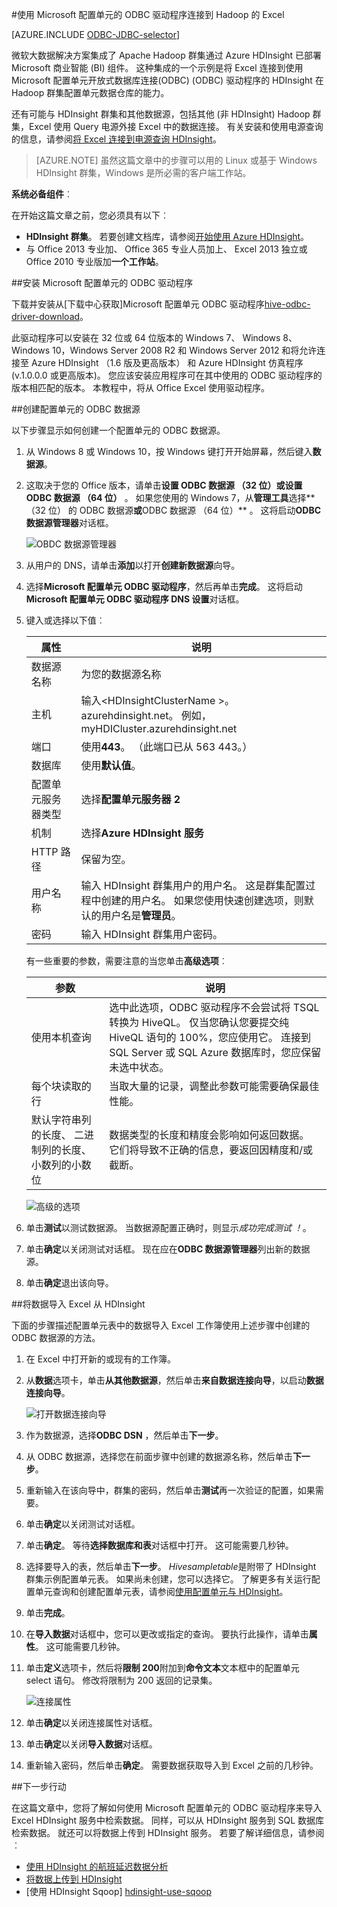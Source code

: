 <properties
   pageTitle="将 Excel 连接到 Hadoop 使用配置单元的 ODBC 驱动程序 |Microsoft Azure"
   description="了解如何设置和 HDInsight 群集中查询数据，excel 使用 Microsoft 配置单元的 ODBC 驱动程序。"
   services="hdinsight"
   documentationCenter=""
   authors="mumian"
   manager="jhubbard"
   tags="azure-portal"
   editor="cgronlun"/>

<tags
   ms.service="hdinsight"
   ms.devlang="na"
   ms.topic="article"
   ms.tgt_pltfrm="na"
   ms.workload="big-data"
   ms.date="10/19/2016"
   ms.author="jgao"/>

#<a name="connect-excel-to-hadoop-with-the-microsoft-hive-odbc-driver"></a>使用 Microsoft 配置单元的 ODBC 驱动程序连接到 Hadoop 的 Excel

[AZURE.INCLUDE [ODBC-JDBC-selector](../../includes/hdinsight-selector-odbc-jdbc.md)]

微软大数据解决方案集成了 Apache Hadoop 群集通过 Azure HDInsight 已部署 Microsoft 商业智能 (BI) 组件。 这种集成的一个示例是将 Excel 连接到使用 Microsoft 配置单元开放式数据库连接(ODBC) (ODBC) 驱动程序的 HDInsight 在 Hadoop 群集配置单元数据仓库的能力。

还有可能与 HDInsight 群集和其他数据源，包括其他 (非 HDInsight) Hadoop 群集，Excel 使用 Query 电源外接 Excel 中的数据连接。 有关安装和使用电源查询的信息，请参阅[将 Excel 连接到电源查询 HDInsight][hdinsight-power-query]。

> [AZURE.NOTE] 虽然这篇文章中的步骤可以用的 Linux 或基于 Windows HDInsight 群集，Windows 是所必需的客户端工作站。

**系统必备组件**︰

在开始这篇文章之前，您必须具有以下︰

- **HDInsight 群集**。 若要创建文档库，请参阅[开始使用 Azure HDInsight][hdinsight-get-started]。
- 与 Office 2013 专业加、 Office 365 专业人员加上、 Excel 2013 独立或 Office 2010 专业版加**一个工作站**。


##<a name="install-microsoft-hive-odbc-driver"></a>安装 Microsoft 配置单元的 ODBC 驱动程序

下载并安装从[下载中心获取]Microsoft 配置单元 ODBC 驱动程序[hive-odbc-driver-download]。

此驱动程序可以安装在 32 位或 64 位版本的 Windows 7、 Windows 8、 Windows 10，Windows Server 2008 R2 和 Windows Server 2012 和将允许连接至 Azure HDInsight （1.6 版及更高版本） 和 Azure HDInsight 仿真程序 (v.1.0.0.0 或更高版本)。 您应该安装应用程序可在其中使用的 ODBC 驱动程序的版本相匹配的版本。 本教程中，将从 Office Excel 使用驱动程序。

##<a name="create-hive-odbc-data-source"></a>创建配置单元的 ODBC 数据源

以下步骤显示如何创建一个配置单元的 ODBC 数据源。

1. 从 Windows 8 或 Windows 10，按 Windows 键打开开始屏幕，然后键入**数据源**。
2. 这取决于您的 Office 版本，请单击**设置 ODBC 数据源 （32 位）**或**设置 ODBC 数据源 （64 位）** 。 如果您使用的 Windows 7，从**管理工具**选择**（32 位） 的 ODBC 数据源**或**ODBC 数据源 （64 位）** 。 这将启动**ODBC 数据源管理器**对话框。

    ![OBDC 数据源管理器][img-hdi-simbahiveodbc-datasource-admin]

3. 从用户的 DNS，请单击**添加**以打开**创建新数据源**向导。
4. 选择**Microsoft 配置单元 ODBC 驱动程序**，然后再单击**完成**。 这将启动**Microsoft 配置单元 ODBC 驱动程序 DNS 设置**对话框。

5. 键入或选择以下值︰

    属性|说明
    ---|---
    数据源名称|为您的数据源名称
    主机|输入&lt;HDInsightClusterName >。 azurehdinsight.net。 例如，myHDICluster.azurehdinsight.net
    端口|使用<strong>443</strong>。 （此端口已从 563 443。）
    数据库|使用<strong>默认值</strong>。
    配置单元服务器类型|选择<strong>配置单元服务器 2</strong>
    机制|选择<strong>Azure HDInsight 服务</strong>
    HTTP 路径|保留为空。
    用户名称|输入 HDInsight 群集用户的用户名。 这是群集配置过程中创建的用户名。 如果您使用快速创建选项，则默认的用户名是<strong>管理员</strong>。
    密码|输入 HDInsight 群集用户密码。
    </table>

    有一些重要的参数，需要注意的当您单击**高级选项**︰

    参数|说明
    ---|---
    使用本机查询|选中此选项，ODBC 驱动程序不会尝试将 TSQL 转换为 HiveQL。 仅当您确认您要提交纯 HiveQL 语句的 100%，您应使用它。 连接到 SQL Server 或 SQL Azure 数据库时，您应保留未选中状态。
    每个块读取的行|当取大量的记录，调整此参数可能需要确保最佳性能。
    默认字符串列的长度、 二进制列的长度、 小数列的小数位|数据类型的长度和精度会影响如何返回数据。 它们将导致不正确的信息，要返回因精度和/或截断。


    ![高级的选项][img-HiveOdbc-DataSource-AdvancedOptions]

6. 单击**测试**以测试数据源。 当数据源配置正确时，则显示*成功完成测试 ！*。
7. 单击**确定**以关闭测试对话框。 现在应在**ODBC 数据源管理器**列出新的数据源。
8. 单击**确定**退出该向导。

##<a name="import-data-into-excel-from-hdinsight"></a>将数据导入 Excel 从 HDInsight

下面的步骤描述配置单元表中的数据导入 Excel 工作簿使用上述步骤中创建的 ODBC 数据源的方法。

1. 在 Excel 中打开新的或现有的工作簿。
2. 从**数据**选项卡，单击**从其他数据源**，然后单击**来自数据连接向导**，以启动**数据连接向导**。

    ![打开数据连接向导][img-hdi-simbahiveodbc.excel.dataconnection]

3. 作为数据源，选择**ODBC DSN** ，然后单击**下一步**。
4. 从 ODBC 数据源，选择您在前面步骤中创建的数据源名称，然后单击**下一步**。
5. 重新输入在该向导中，群集的密码，然后单击**测试**再一次验证的配置，如果需要。
6. 单击**确定**以关闭测试对话框。
7. 单击**确定**。 等待**选择数据库和表**对话框中打开。 这可能需要几秒钟。
8. 选择要导入的表，然后单击**下一步**。 *Hivesampletable*是附带了 HDInsight 群集示例配置单元表。  如果尚未创建，您可以选择它。 了解更多有关运行配置单元查询和创建配置单元表，请参阅[使用配置单元与 HDInsight][hdinsight-use-hive]。
8. 单击**完成**。
9. 在**导入数据**对话框中，您可以更改或指定的查询。 要执行此操作，请单击**属性**。 这可能需要几秒钟。
10. 单击**定义**选项卡，然后将**限制 200**附加到**命令文本**文本框中的配置单元 select 语句。 修改将限制为 200 返回的记录集。

    ![连接属性][img-hdi-simbahiveodbc-excel-connectionproperties]

11. 单击**确定**以关闭连接属性对话框。
12. 单击**确定**以关闭**导入数据**对话框。  
13. 重新输入密码，然后单击**确定**。 需要数据获取导入到 Excel 之前的几秒钟。

##<a name="next-steps"></a>下一步行动

在这篇文章中，您将了解如何使用 Microsoft 配置单元的 ODBC 驱动程序来导入 Excel HDInsight 服务中检索数据。 同样，可以从 HDInsight 服务到 SQL 数据库检索数据。 就还可以将数据上传到 HDInsight 服务。 若要了解详细信息，请参阅︰

- [使用 HDInsight 的航班延迟数据分析][hdinsight-analyze-flight-data]
- [将数据上传到 HDInsight][hdinsight-upload-data]
- [使用 HDInsight Sqoop] [hdinsight-use-sqoop]


[hdinsight-use-sqoop]: hdinsight-use-sqoop.md
[hdinsight-analyze-flight-data]: hdinsight-analyze-flight-delay-data.md
[hdinsight-use-hive]: hdinsight-use-hive.md
[hdinsight-upload-data]: hdinsight-upload-data.md
[hdinsight-power-query]: hdinsight-connect-excel-power-query.md
[hdinsight-get-started]: hdinsight-hadoop-tutorial-get-started-windows.md

[hive-odbc-driver-download]: http://go.microsoft.com/fwlink/?LinkID=286698

[img-hdi-simbahiveodbc-datasource-admin]: ./media/hdinsight-connect-excel-hive-ODBC-driver/HDI.SimbaHiveOdbc.DataSourceAdmin1.png
[img-HiveOdbc-DataSource-AdvancedOptions]: ./media/hdinsight-connect-excel-hive-ODBC-driver/HDI.HiveOdbc.DataSource.AdvancedOptions1.png
[img-hdi-simbahiveodbc-excel-connectionproperties]: ./media/hdinsight-connect-excel-hive-ODBC-driver/HDI.SimbaHiveODBC.Excel.ConnectionProperties1.png
[img-hdi-simbahiveodbc.excel.dataconnection]: ./media/hdinsight-connect-excel-hive-ODBC-driver/HDI.SimbaHiveOdbc.Excel.DataConnection1.png
